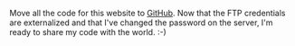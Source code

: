 Move all the code for this website to
[GitHub](http://github.com/jeantessier/jeantessier.com).  Now that the FTP
credentials are externalized and that I've changed the password on the server,
I'm ready to share my code with the world.  :-)
